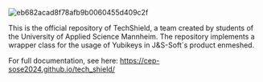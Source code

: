 ![eb682acad8f78afb9b0060455d409c2f](https://github.com/cep-sose2024/tech_shield_rust_crypto/assets/64166874/86d5fb3e-48e4-492d-88f4-61a7a7189853)

This is the official repository of TechShield, a team created by students of the University of Applied Science Mannheim. The repository implements a wrapper class for the usage of Yubikeys in J&S-Soft´s product enmeshed.

For full documentation, see here:
https://cep-sose2024.github.io/tech_shield/
